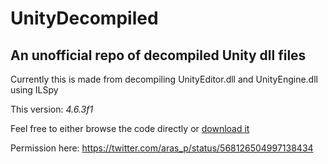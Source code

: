 # UnityDecompiled
## An unofficial repo of decompiled Unity dll files

Currently this is made from decompiling UnityEditor.dll and UnityEngine.dll using ILSpy

This version: *4.6.3f1*

Feel free to either browse the code directly or [download it](https://github.com/MattRix/UnityDecompiled/archive/master.zip)

Permission here: https://twitter.com/aras_p/status/568126504997138434

